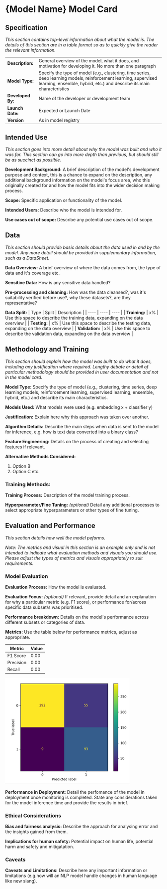 # {Model Name} Model Card

## Specification

_This section contains top-level information about what the model is. The details of this section are in a table format so as to quickly give the reader the relevant information._

|  |  |
| ---- | ---- |
| **Description:** | General overview of the model, what it does, and motivation for developing it. No more than one paragraph|
| **Model Type:** | Specify the type of model (e.g., clustering, time series, deep learning models, reinforcement learning, supervised learning, ensemble, hybrid, etc.) and describe its main characteristics|
| **Developed By:** | Name of the developer or development team |
| **Launch Date:** | Expected or Launch Date |
| **Version** | As in model registry |

## Intended Use

_This section goes into more detail about why the model was built and who it was for. This section can go into more depth than previous, but should still be as succinct as possible._

**Development Background:** A brief description of the model's development purpose and context, this is a chance to expand on the description, any additional background information on the model's focus area, who this originally created for and how the model fits into the wider decision making process.

**Scope:** Specific application or functionality of the model.

**Intended Users:** Describe who the model is intended for.

**Use cases out of scope:** Describe any potential use cases out of scope.

## Data

_This section should provide basic details about the data used in and by the model. Any more detail should be provided in supplementary information, such as a DataSheet._

**Data Overview:** A brief overview of where the data comes from, the type of data and it's coverage etc.

**Sensitive Data:** How is any sensitive data handled?

**Pre-processing and cleaning:** How was the data cleansed?, was it's suitability verified before use?, why these datasets?, are they representative?

**Data Split:** 
| Type | Split | Description |
| ---- | ---- | ---- |
| **Training:** | x% | Use this space to describe the training data, expanding on the data overview |
| **Testing:** | x% | Use this space to describe the testing data, expanding on the data overview |
| **Validation:** | x% | Use this space to describe the validation data, expanding on the data overview |

## Methodology and Training

_This section should explain how the model was built to do what it does, including any justification where required. Lengthy debate or detail of particular methodology should be provided in user documentation and not in the model card._

**Model Type:** Specify the type of model (e.g., clustering, time series, deep learning models, reinforcement learning, supervised learning, ensemble, hybrid, etc.) and describe its main characteristics.

**Models Used:** What models were used (e.g. embedding x + classifier y)

**Justification:** Explain here why this approach was taken over another.

**Algorithm Details:** Describe the main steps when data is sent to the model for inference, e.g. how is text data converted into a binary class?

**Feature Engineering:** Details on the process of creating and selecting features if relevant.

**Alternative Methods Considered:**
1. Option B
2. Option C etc.

### Training Methods:

**Training Process:** Description of the model training process.

**Hyperparameter/Fine Tuning:** _(optional)_ Detail any additional  processes to select appropriate hyperparameters or other types of fine tuning.

## Evaluation and Performance

_This section details how well the model peforms._

_Note: The metrics and visual in this section is an example only and is not intended to indicate what evaluation methods and visuals you should use. Please adjust the types of metrics and visuals appropriately to suit requirements._

### Model Evaluation

**Evaluation Process:** How the model is evaluated.

**Evaluation Focus:** _(optional)_ If relevant, provide detail and an explanation for why a particular metric (e.g. F1 score), or performance for/across specific data subset/s was prioritised.

**Performance breakdown:** Details on the model's performance across different subsets or categories of data.

**Metrics:** Use the table below for performance metrics, adjust as appropriate.

| Metric | Value |
| ---- | ---- |
| F1 Score | 0.00 |
| Precision | 0.00 |
| Recall | 0.00 |

<img src="images/example-cm.png" width="400"/><br>

**Performance in Deployment**: Detail the perfomance of the model in deployment once monitoring is completed. State any considerations taken for the model inference time and provide the results in brief.

### Ethical Considerations

**Bias and fairness analysis:** Describe the approach for analysing error and the insights gained from them.

**Implications for human safety:** Potential impact on human life, potential harm and safety and mitigatation.

### Caveats

**Caveats and Limitations:** Describe here any important information or limitations (e.g.how will an NLP model handle changes in human language like new slang).
